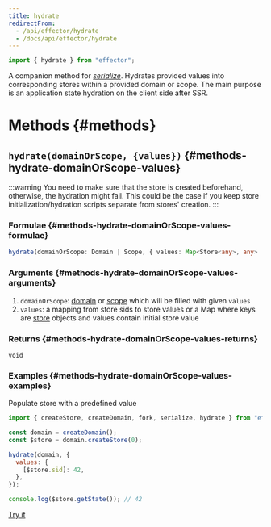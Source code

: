 ```yaml
---
title: hydrate
redirectFrom:
  - /api/effector/hydrate
  - /docs/api/effector/hydrate
---
```


```ts
import { hydrate } from "effector";
```

A companion method for [_serialize_](/en/api/effector/serialize). Hydrates provided values into corresponding stores within a provided domain or scope. The main purpose is an application state hydration on the client side after SSR.

# Methods {#methods}

## `hydrate(domainOrScope, {values})` {#methods-hydrate-domainOrScope-values}

:::warning
You need to make sure that the store is created beforehand, otherwise, the hydration might fail. This could be the case if you keep store initialization/hydration scripts separate from stores' creation.
:::

### Formulae {#methods-hydrate-domainOrScope-values-formulae}

```ts
hydrate(domainOrScope: Domain | Scope, { values: Map<Store<any>, any> | {[sid: string]: any} }): void
```

### Arguments {#methods-hydrate-domainOrScope-values-arguments}

1. `domainOrScope`: [domain](/en/api/effector/Domain) or [scope](/en/api/effector/Scope) which will be filled with given `values`
2. `values`: a mapping from store sids to store values or a Map where keys are [store](/en/api/effector/Store) objects and values contain initial store value

### Returns {#methods-hydrate-domainOrScope-values-returns}

`void`

### Examples {#methods-hydrate-domainOrScope-values-examples}

Populate store with a predefined value

```js
import { createStore, createDomain, fork, serialize, hydrate } from "effector";

const domain = createDomain();
const $store = domain.createStore(0);

hydrate(domain, {
  values: {
    [$store.sid]: 42,
  },
});

console.log($store.getState()); // 42
```

[Try it](https://share.effector.dev/zZoQ5Ewm)
